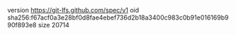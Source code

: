 version https://git-lfs.github.com/spec/v1
oid sha256:f67acf0a3e28bf0d8fae4ebef736d2b18a3400c983c0b91e016169b990f893e8
size 20714
